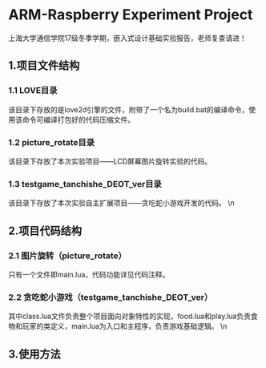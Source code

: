 # **ARM-Raspberry Experiment Project**
上海大学通信学院17级冬季学期，嵌入式设计基础实验报告，老师复查请进！
<br/>
## 1.项目文件结构
### 1.1 LOVE目录
该目录下存放的是love2d引擎的文件，附带了一个名为build.bat的编译命令，使用该命令可编译打包好的代码压缩文件。
### 1.2 picture_rotate目录
该目录下存放了本次实验项目——LCD屏幕图片旋转实验的代码。
### 1.3 testgame_tanchishe_DEOT_ver目录
该目录下存放了本次实验自主扩展项目——贪吃蛇小游戏开发的代码。
\n
## 2.项目代码结构
### 2.1 图片旋转（picture_rotate）
只有一个文件即main.lua，代码功能详见代码注释。
### 2.2 贪吃蛇小游戏（testgame_tanchishe_DEOT_ver）
其中class.lua文件负责整个项目面向对象特性的实现，food.lua和play.lua负责食物和玩家的类定义，main.lua为入口和主程序，负责游戏基础逻辑。
\n
## 3.使用方法
